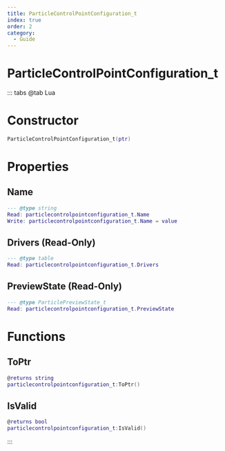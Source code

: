 ```yaml
---
title: ParticleControlPointConfiguration_t
index: true
order: 2
category:
  - Guide
---
```


# ParticleControlPointConfiguration_t

::: tabs
@tab Lua
# Constructor
```lua
ParticleControlPointConfiguration_t(ptr)
```
# Properties
## Name 
```lua
--- @type string
Read: particlecontrolpointconfiguration_t.Name
Write: particlecontrolpointconfiguration_t.Name = value
```
## Drivers (Read-Only)
```lua
--- @type table
Read: particlecontrolpointconfiguration_t.Drivers
```
## PreviewState (Read-Only)
```lua
--- @type ParticlePreviewState_t
Read: particlecontrolpointconfiguration_t.PreviewState
```
# Functions
## ToPtr
```lua
@returns string
particlecontrolpointconfiguration_t:ToPtr()
```
## IsValid
```lua
@returns bool
particlecontrolpointconfiguration_t:IsValid()
```

:::